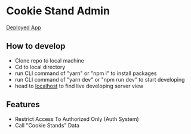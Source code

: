 # Cookie Stand Admin

[Deployed App](https://cookie-stand-admin-chi-two.vercel.app/)

## How to develop

- Clone repo to local machine
- Cd to local directory
- run CLI command of "yarn" or "npm i" to install packages
- run CLI command of "yarn dev" or "npm run dev" to start developing
- head to [localhost](http://localhost:3000) to find live developing server view

## Features

- Restrict Access To Authorized Only (Auth System)
- Call "Cookie Stands" Data
